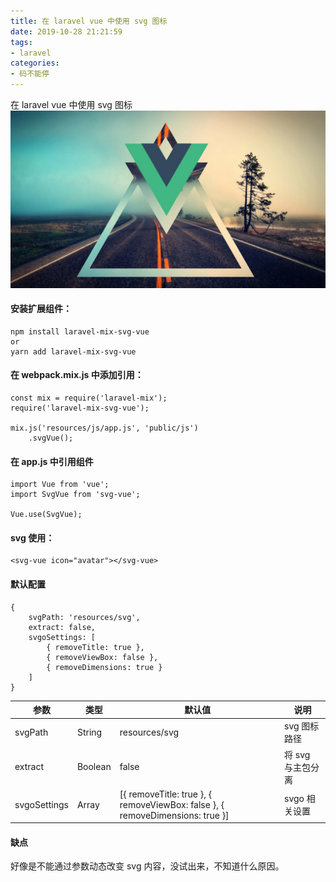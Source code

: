 ```yaml
---
title: 在 laravel vue 中使用 svg 图标
date: 2019-10-28 21:21:59
tags:
- laravel
categories:
- 码不能停
---
```

在 laravel vue 中使用 svg 图标
![](/images/laravel-vue.jpg)
<!-- more -->

#### 安装扩展组件：
```
npm install laravel-mix-svg-vue
or
yarn add laravel-mix-svg-vue
```

#### 在 webpack.mix.js 中添加引用：
```
const mix = require('laravel-mix');
require('laravel-mix-svg-vue');

mix.js('resources/js/app.js', 'public/js')
    .svgVue();
```

#### 在 app.js 中引用组件
```
import Vue from 'vue';
import SvgVue from 'svg-vue';

Vue.use(SvgVue);
```

#### svg 使用：
```
<svg-vue icon="avatar"></svg-vue>
```

#### 默认配置
```
{
    svgPath: 'resources/svg',
    extract: false,
    svgoSettings: [
        { removeTitle: true },
        { removeViewBox: false },
        { removeDimensions: true }
    ]
}
```


参数 | 类型 | 默认值| 说明
----  | ----    | -----   | ----
svgPath | String | resources/svg | svg 图标路径
extract | Boolean | false |  将 svg 与主包分离
svgoSettings | Array | [{ removeTitle: true }, { removeViewBox: false }, { removeDimensions: true }] | svgo 相关设置

#### 缺点
好像是不能通过参数动态改变 svg 内容，没试出来，不知道什么原因。
